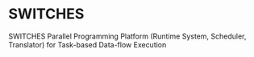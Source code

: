 # SWITCHES
SWITCHES Parallel Programming Platform (Runtime System, Scheduler, Translator) for Task-based Data-flow Execution
